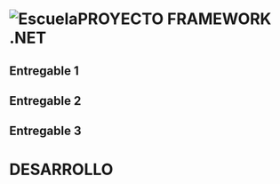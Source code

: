 # ![Escuela](./Imagenes/Logotipo-Escuela-Colombiana-de-Ingeniería-Julio-Garavito-5.png)PROYECTO FRAMEWORK .NET

## Entregable 1

## Entregable 2

## Entregable 3

# DESARROLLO
